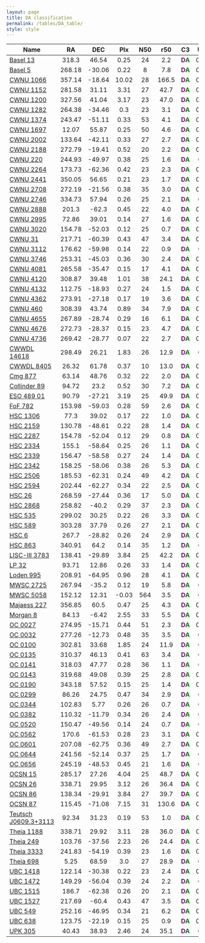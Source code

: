 ```yaml
---
layout: page
title: DA classification 
permalink: /tables/DA_table/
style: style
---
```


| Name | RA | DEC | Plx | N50 | r50 | C3 | UTI |
| --- | :-: | :-: | :-: | :-: | :-: | :-: | :-: |
| [Basel 13](/_clusters/basel13/) | 318.3 | 46.54 | 0.25 | 24 | 2.2 | <span style="color: purple; font-weight: bold;">D</span><span style="color: green; font-weight: bold;">A</span> | 0.54  |
| [Basel 5](/_clusters/basel5/) | 268.18 | -30.06 | 0.22 | 8 | 7.8 | <span style="color: purple; font-weight: bold;">D</span><span style="color: green; font-weight: bold;">A</span> | 0.24  |
| [CWNU 1066](/_clusters/cwnu1066/) | 357.14 | -18.64 | 10.02 | 28 | 166.5 | <span style="color: purple; font-weight: bold;">D</span><span style="color: green; font-weight: bold;">A</span> | 0.34  |
| [CWNU 1152](/_clusters/cwnu1152/) | 281.58 | 31.11 | 3.31 | 27 | 42.7 | <span style="color: purple; font-weight: bold;">D</span><span style="color: green; font-weight: bold;">A</span> | 0.23  |
| [CWNU 1200](/_clusters/cwnu1200/) | 327.56 | 41.04 | 3.17 | 23 | 47.0 | <span style="color: purple; font-weight: bold;">D</span><span style="color: green; font-weight: bold;">A</span> | 0.15  |
| [CWNU 1282](/_clusters/cwnu1282/) | 264.38 | -34.46 | 0.3 | 23 | 3.1 | <span style="color: purple; font-weight: bold;">D</span><span style="color: green; font-weight: bold;">A</span> | 0.21  |
| [CWNU 1374](/_clusters/cwnu1374/) | 243.47 | -51.11 | 0.33 | 53 | 4.1 | <span style="color: purple; font-weight: bold;">D</span><span style="color: green; font-weight: bold;">A</span> | 0.53  |
| [CWNU 1697](/_clusters/cwnu1697/) | 12.07 | 55.87 | 0.25 | 50 | 4.6 | <span style="color: purple; font-weight: bold;">D</span><span style="color: green; font-weight: bold;">A</span> | 0.47  |
| [CWNU 2002](/_clusters/cwnu2002/) | 133.64 | -42.11 | 0.33 | 27 | 2.7 | <span style="color: purple; font-weight: bold;">D</span><span style="color: green; font-weight: bold;">A</span> | 0.51  |
| [CWNU 2188](/_clusters/cwnu2188/) | 272.79 | -19.41 | 0.52 | 20 | 2.2 | <span style="color: purple; font-weight: bold;">D</span><span style="color: green; font-weight: bold;">A</span> | 0.43  |
| [CWNU 220](/_clusters/cwnu220/) | 244.93 | -49.97 | 0.38 | 25 | 1.6 | <span style="color: purple; font-weight: bold;">D</span><span style="color: green; font-weight: bold;">A</span> | 0.0  |
| [CWNU 2264](/_clusters/cwnu2264/) | 173.73 | -62.36 | 0.42 | 23 | 2.3 | <span style="color: purple; font-weight: bold;">D</span><span style="color: green; font-weight: bold;">A</span> | 0.47  |
| [CWNU 2441](/_clusters/cwnu2441/) | 350.05 | 56.65 | 0.21 | 23 | 1.7 | <span style="color: purple; font-weight: bold;">D</span><span style="color: green; font-weight: bold;">A</span> | 0.43  |
| [CWNU 2708](/_clusters/cwnu2708/) | 272.19 | -21.56 | 0.38 | 35 | 3.0 | <span style="color: purple; font-weight: bold;">D</span><span style="color: green; font-weight: bold;">A</span> | 0.54  |
| [CWNU 2746](/_clusters/cwnu2746/) | 334.73 | 57.94 | 0.26 | 25 | 2.1 | <span style="color: purple; font-weight: bold;">D</span><span style="color: green; font-weight: bold;">A</span> | 0.5  |
| [CWNU 2888](/_clusters/cwnu2888/) | 201.3 | -62.3 | 0.45 | 22 | 4.0 | <span style="color: purple; font-weight: bold;">D</span><span style="color: green; font-weight: bold;">A</span> | 0.43  |
| [CWNU 2995](/_clusters/cwnu2995/) | 72.86 | 39.01 | 0.14 | 27 | 1.6 | <span style="color: purple; font-weight: bold;">D</span><span style="color: green; font-weight: bold;">A</span> | 0.26  |
| [CWNU 3020](/_clusters/cwnu3020/) | 154.78 | -52.03 | 0.12 | 25 | 0.7 | <span style="color: purple; font-weight: bold;">D</span><span style="color: green; font-weight: bold;">A</span> | 0.03  |
| [CWNU 31](/_clusters/cwnu31/) | 217.71 | -60.39 | 0.43 | 47 | 3.4 | <span style="color: purple; font-weight: bold;">D</span><span style="color: green; font-weight: bold;">A</span> | 0.06  |
| [CWNU 3112](/_clusters/cwnu3112/) | 176.62 | -59.98 | 0.14 | 22 | 0.9 | <span style="color: purple; font-weight: bold;">D</span><span style="color: green; font-weight: bold;">A</span> | 0.3  |
| [CWNU 3746](/_clusters/cwnu3746/) | 253.31 | -45.03 | 0.36 | 30 | 2.4 | <span style="color: purple; font-weight: bold;">D</span><span style="color: green; font-weight: bold;">A</span> | 0.04  |
| [CWNU 4081](/_clusters/cwnu4081/) | 265.58 | -35.47 | 0.15 | 17 | 4.1 | <span style="color: purple; font-weight: bold;">D</span><span style="color: green; font-weight: bold;">A</span> | 0.11  |
| [CWNU 4120](/_clusters/cwnu4120/) | 308.87 | 39.48 | 1.01 | 38 | 24.1 | <span style="color: purple; font-weight: bold;">D</span><span style="color: green; font-weight: bold;">A</span> | 0.09  |
| [CWNU 4132](/_clusters/cwnu4132/) | 112.75 | -18.93 | 0.27 | 24 | 1.5 | <span style="color: purple; font-weight: bold;">D</span><span style="color: green; font-weight: bold;">A</span> | 0.02  |
| [CWNU 4362](/_clusters/cwnu4362/) | 273.91 | -27.18 | 0.17 | 19 | 3.6 | <span style="color: purple; font-weight: bold;">D</span><span style="color: green; font-weight: bold;">A</span> | 0.12  |
| [CWNU 460](/_clusters/cwnu460/) | 308.39 | 43.74 | 0.89 | 34 | 7.9 | <span style="color: purple; font-weight: bold;">D</span><span style="color: green; font-weight: bold;">A</span> | 0.53  |
| [CWNU 4655](/_clusters/cwnu4655/) | 267.89 | -28.74 | 0.29 | 16 | 6.1 | <span style="color: purple; font-weight: bold;">D</span><span style="color: green; font-weight: bold;">A</span> | 0.12  |
| [CWNU 4676](/_clusters/cwnu4676/) | 272.73 | -28.37 | 0.15 | 23 | 4.7 | <span style="color: purple; font-weight: bold;">D</span><span style="color: green; font-weight: bold;">A</span> | 0.11  |
| [CWNU 4736](/_clusters/cwnu4736/) | 269.42 | -28.77 | 0.07 | 22 | 2.7 | <span style="color: purple; font-weight: bold;">D</span><span style="color: green; font-weight: bold;">A</span> | 0.11  |
| [CWWDL 14618](/_clusters/cwwdl14618/) | 298.49 | 26.21 | 1.83 | 26 | 12.9 | <span style="color: purple; font-weight: bold;">D</span><span style="color: green; font-weight: bold;">A</span> | 0.0  |
| [CWWDL 8405](/_clusters/cwwdl8405/) | 26.32 | 61.78 | 0.37 | 10 | 13.0 | <span style="color: purple; font-weight: bold;">D</span><span style="color: green; font-weight: bold;">A</span> | 0.06  |
| [Cmg 877](/_clusters/cmg877/) | 63.14 | 48.76 | 0.32 | 22 | 2.0 | <span style="color: purple; font-weight: bold;">D</span><span style="color: green; font-weight: bold;">A</span> | 0.07  |
| [Collinder 89](/_clusters/collinder89/) | 94.72 | 23.2 | 0.52 | 30 | 7.2 | <span style="color: purple; font-weight: bold;">D</span><span style="color: green; font-weight: bold;">A</span> | 0.48  |
| [ESO 489 01](/_clusters/eso48901/) | 90.79 | -27.21 | 3.19 | 25 | 49.9 | <span style="color: purple; font-weight: bold;">D</span><span style="color: green; font-weight: bold;">A</span> | 0.33  |
| [FoF 782](/_clusters/fof782/) | 153.98 | -59.03 | 0.28 | 59 | 2.6 | <span style="color: purple; font-weight: bold;">D</span><span style="color: green; font-weight: bold;">A</span> | 0.51  |
| [HSC 1306](/_clusters/hsc1306/) | 77.3 | 39.02 | 0.17 | 22 | 1.0 | <span style="color: purple; font-weight: bold;">D</span><span style="color: green; font-weight: bold;">A</span> | 0.47  |
| [HSC 2159](/_clusters/hsc2159/) | 130.78 | -48.61 | 0.22 | 28 | 1.4 | <span style="color: purple; font-weight: bold;">D</span><span style="color: green; font-weight: bold;">A</span> | 0.52  |
| [HSC 2287](/_clusters/hsc2287/) | 154.78 | -52.04 | 0.12 | 29 | 0.8 | <span style="color: purple; font-weight: bold;">D</span><span style="color: green; font-weight: bold;">A</span> | 0.52  |
| [HSC 2334](/_clusters/hsc2334/) | 155.1 | -58.64 | 0.25 | 26 | 1.1 | <span style="color: purple; font-weight: bold;">D</span><span style="color: green; font-weight: bold;">A</span> | 0.49  |
| [HSC 2339](/_clusters/hsc2339/) | 156.47 | -58.58 | 0.27 | 24 | 1.4 | <span style="color: purple; font-weight: bold;">D</span><span style="color: green; font-weight: bold;">A</span> | 0.21  |
| [HSC 2342](/_clusters/hsc2342/) | 158.25 | -58.06 | 0.38 | 26 | 5.3 | <span style="color: purple; font-weight: bold;">D</span><span style="color: green; font-weight: bold;">A</span> | 0.35  |
| [HSC 2506](/_clusters/hsc2506/) | 185.53 | -62.31 | 0.24 | 49 | 4.2 | <span style="color: purple; font-weight: bold;">D</span><span style="color: green; font-weight: bold;">A</span> | 0.37  |
| [HSC 2594](/_clusters/hsc2594/) | 202.44 | -62.27 | 0.34 | 22 | 2.5 | <span style="color: purple; font-weight: bold;">D</span><span style="color: green; font-weight: bold;">A</span> | 0.43  |
| [HSC 26](/_clusters/hsc26/) | 268.59 | -27.44 | 0.36 | 17 | 5.0 | <span style="color: purple; font-weight: bold;">D</span><span style="color: green; font-weight: bold;">A</span> | 0.27  |
| [HSC 2868](/_clusters/hsc2868/) | 258.82 | -40.2 | 0.29 | 37 | 2.3 | <span style="color: purple; font-weight: bold;">D</span><span style="color: green; font-weight: bold;">A</span> | 0.51  |
| [HSC 535](/_clusters/hsc535/) | 299.02 | 30.25 | 0.22 | 26 | 3.3 | <span style="color: purple; font-weight: bold;">D</span><span style="color: green; font-weight: bold;">A</span> | 0.34  |
| [HSC 589](/_clusters/hsc589/) | 303.28 | 37.79 | 0.26 | 27 | 2.1 | <span style="color: purple; font-weight: bold;">D</span><span style="color: green; font-weight: bold;">A</span> | 0.45  |
| [HSC 6](/_clusters/hsc6/) | 267.7 | -28.82 | 0.26 | 24 | 2.9 | <span style="color: purple; font-weight: bold;">D</span><span style="color: green; font-weight: bold;">A</span> | 0.29  |
| [HSC 863](/_clusters/hsc863/) | 340.91 | 64.2 | 0.14 | 35 | 1.2 | <span style="color: purple; font-weight: bold;">D</span><span style="color: green; font-weight: bold;">A</span> | 0.5  |
| [LISC-III 3783](/_clusters/lisciii3783/) | 138.41 | -29.89 | 3.84 | 25 | 42.2 | <span style="color: purple; font-weight: bold;">D</span><span style="color: green; font-weight: bold;">A</span> | 0.25  |
| [LP 32](/_clusters/lp32/) | 93.71 | 12.86 | 0.26 | 33 | 1.4 | <span style="color: purple; font-weight: bold;">D</span><span style="color: green; font-weight: bold;">A</span> | 0.01  |
| [Loden 995](/_clusters/loden995/) | 208.91 | -64.95 | 0.96 | 28 | 4.1 | <span style="color: purple; font-weight: bold;">D</span><span style="color: green; font-weight: bold;">A</span> | 0.66  |
| [MWSC 2725](/_clusters/mwsc2725/) | 267.94 | -35.2 | 0.12 | 19 | 5.8 | <span style="color: purple; font-weight: bold;">D</span><span style="color: green; font-weight: bold;">A</span> | 0.1  |
| [MWSC 5058](/_clusters/mwsc5058/) | 152.12 | 12.31 | -0.03 | 564 | 3.5 | <span style="color: purple; font-weight: bold;">D</span><span style="color: green; font-weight: bold;">A</span> | 0.3  |
| [Majaess 227](/_clusters/majaess227/) | 356.85 | 60.5 | 0.47 | 25 | 4.3 | <span style="color: purple; font-weight: bold;">D</span><span style="color: green; font-weight: bold;">A</span> | 0.49  |
| [Morgan 8](/_clusters/morgan8/) | 84.13 | -6.42 | 2.55 | 33 | 5.5 | <span style="color: purple; font-weight: bold;">D</span><span style="color: green; font-weight: bold;">A</span> | 0.32  |
| [OC 0027](/_clusters/oc0027/) | 274.95 | -15.71 | 0.44 | 51 | 2.3 | <span style="color: purple; font-weight: bold;">D</span><span style="color: green; font-weight: bold;">A</span> | 0.19  |
| [OC 0032](/_clusters/oc0032/) | 277.26 | -12.73 | 0.48 | 35 | 3.5 | <span style="color: purple; font-weight: bold;">D</span><span style="color: green; font-weight: bold;">A</span> | 0.0  |
| [OC 0100](/_clusters/oc0100/) | 302.81 | 33.68 | 1.85 | 24 | 11.9 | <span style="color: purple; font-weight: bold;">D</span><span style="color: green; font-weight: bold;">A</span> | 0.0  |
| [OC 0135](/_clusters/oc0135/) | 310.37 | 46.13 | 0.41 | 63 | 3.4 | <span style="color: purple; font-weight: bold;">D</span><span style="color: green; font-weight: bold;">A</span> | 0.0  |
| [OC 0141](/_clusters/oc0141/) | 318.03 | 47.77 | 0.28 | 36 | 1.1 | <span style="color: purple; font-weight: bold;">D</span><span style="color: green; font-weight: bold;">A</span> | 0.0  |
| [OC 0143](/_clusters/oc0143/) | 319.68 | 49.08 | 0.39 | 25 | 2.8 | <span style="color: purple; font-weight: bold;">D</span><span style="color: green; font-weight: bold;">A</span> | 0.52  |
| [OC 0190](/_clusters/oc0190/) | 343.18 | 57.52 | 0.15 | 25 | 1.4 | <span style="color: purple; font-weight: bold;">D</span><span style="color: green; font-weight: bold;">A</span> | 0.46  |
| [OC 0299](/_clusters/oc0299/) | 86.26 | 24.75 | 0.47 | 34 | 2.9 | <span style="color: purple; font-weight: bold;">D</span><span style="color: green; font-weight: bold;">A</span> | 0.0  |
| [OC 0344](/_clusters/oc0344/) | 102.83 | 5.77 | 0.26 | 26 | 0.7 | <span style="color: purple; font-weight: bold;">D</span><span style="color: green; font-weight: bold;">A</span> | 0.0  |
| [OC 0382](/_clusters/oc0382/) | 110.32 | -11.79 | 0.34 | 26 | 2.4 | <span style="color: purple; font-weight: bold;">D</span><span style="color: green; font-weight: bold;">A</span> | 0.0  |
| [OC 0520](/_clusters/oc0520/) | 150.47 | -49.56 | 0.14 | 24 | 0.7 | <span style="color: purple; font-weight: bold;">D</span><span style="color: green; font-weight: bold;">A</span> | 0.0  |
| [OC 0562](/_clusters/oc0562/) | 170.6 | -61.53 | 0.28 | 23 | 3.1 | <span style="color: purple; font-weight: bold;">D</span><span style="color: green; font-weight: bold;">A</span> | 0.36  |
| [OC 0601](/_clusters/oc0601/) | 207.08 | -62.75 | 0.36 | 49 | 2.7 | <span style="color: purple; font-weight: bold;">D</span><span style="color: green; font-weight: bold;">A</span> | 0.56  |
| [OC 0644](/_clusters/oc0644/) | 241.56 | -52.14 | 0.37 | 25 | 1.7 | <span style="color: purple; font-weight: bold;">D</span><span style="color: green; font-weight: bold;">A</span> | 0.0  |
| [OC 0656](/_clusters/oc0656/) | 245.19 | -48.53 | 0.45 | 21 | 1.6 | <span style="color: purple; font-weight: bold;">D</span><span style="color: green; font-weight: bold;">A</span> | 0.0  |
| [OCSN 15](/_clusters/ocsn15/) | 285.17 | 27.26 | 4.04 | 25 | 48.7 | <span style="color: purple; font-weight: bold;">D</span><span style="color: green; font-weight: bold;">A</span> | 0.36  |
| [OCSN 26](/_clusters/ocsn26/) | 338.71 | 29.95 | 3.12 | 26 | 36.4 | <span style="color: purple; font-weight: bold;">D</span><span style="color: green; font-weight: bold;">A</span> | 0.02  |
| [OCSN 86](/_clusters/ocsn86/) | 138.34 | -29.91 | 3.84 | 27 | 39.7 | <span style="color: purple; font-weight: bold;">D</span><span style="color: green; font-weight: bold;">A</span> | 0.08  |
| [OCSN 87](/_clusters/ocsn87/) | 115.45 | -71.08 | 7.15 | 31 | 130.6 | <span style="color: purple; font-weight: bold;">D</span><span style="color: green; font-weight: bold;">A</span> | 0.21  |
| [Teutsch J0609.3+3113](/_clusters/teutschj06093p3113/) | 92.34 | 31.23 | 0.19 | 53 | 1.0 | <span style="color: purple; font-weight: bold;">D</span><span style="color: green; font-weight: bold;">A</span> | 0.72  |
| [Theia 1188](/_clusters/theia1188/) | 338.71 | 29.92 | 3.11 | 28 | 36.0 | <span style="color: purple; font-weight: bold;">D</span><span style="color: green; font-weight: bold;">A</span> | 0.42  |
| [Theia 249](/_clusters/theia249/) | 103.76 | -37.56 | 2.23 | 26 | 24.4 | <span style="color: purple; font-weight: bold;">D</span><span style="color: green; font-weight: bold;">A</span> | 0.03  |
| [Theia 3333](/_clusters/theia3333/) | 241.83 | -54.19 | 0.39 | 23 | 1.6 | <span style="color: purple; font-weight: bold;">D</span><span style="color: green; font-weight: bold;">A</span> | 0.43  |
| [Theia 698](/_clusters/theia698/) | 5.25 | 68.59 | 3.0 | 27 | 28.9 | <span style="color: purple; font-weight: bold;">D</span><span style="color: green; font-weight: bold;">A</span> | 0.0  |
| [UBC 1418](/_clusters/ubc1418/) | 122.14 | -30.38 | 0.22 | 23 | 2.4 | <span style="color: purple; font-weight: bold;">D</span><span style="color: green; font-weight: bold;">A</span> | 0.36  |
| [UBC 1472](/_clusters/ubc1472/) | 149.29 | -56.04 | 0.39 | 24 | 2.2 | <span style="color: purple; font-weight: bold;">D</span><span style="color: green; font-weight: bold;">A</span> | 0.3  |
| [UBC 1515](/_clusters/ubc1515/) | 186.7 | -62.38 | 0.26 | 20 | 2.1 | <span style="color: purple; font-weight: bold;">D</span><span style="color: green; font-weight: bold;">A</span> | 0.41  |
| [UBC 1527](/_clusters/ubc1527/) | 217.69 | -60.4 | 0.43 | 47 | 3.5 | <span style="color: purple; font-weight: bold;">D</span><span style="color: green; font-weight: bold;">A</span> | 0.56  |
| [UBC 549](/_clusters/ubc549/) | 252.16 | -46.95 | 0.34 | 21 | 6.2 | <span style="color: purple; font-weight: bold;">D</span><span style="color: green; font-weight: bold;">A</span> | 0.38  |
| [UBC 638](/_clusters/ubc638/) | 123.75 | -22.19 | 0.15 | 25 | 0.9 | <span style="color: purple; font-weight: bold;">D</span><span style="color: green; font-weight: bold;">A</span> | 0.48  |
| [UPK 305](/_clusters/upk305/) | 40.43 | 38.93 | 2.46 | 24 | 35.1 | <span style="color: purple; font-weight: bold;">D</span><span style="color: green; font-weight: bold;">A</span> | 0.5  |



<script type="module">
import { enableTableSorting } from '{{ site.baseurl }}/scripts/table-sorting.js';
document.querySelectorAll("table").forEach(table => {
  enableTableSorting(table);
});
</script>
